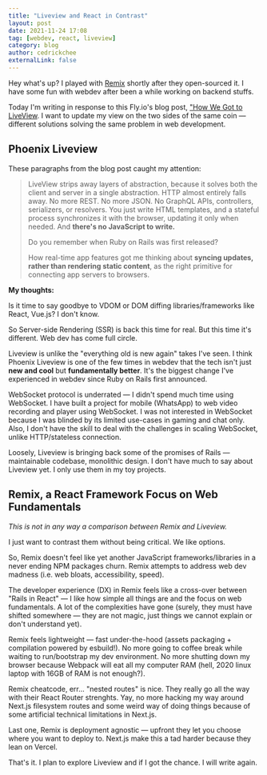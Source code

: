 ```yaml
---
title: "Liveview and React in Contrast"
layout: post
date: 2021-11-24 17:08
tag: [webdev, react, liveview]
category: blog
author: cedrickchee
externalLink: false
---
```


Hey what's up? I played with [Remix](https://remix.run) shortly after they open-sourced it. I have some fun with webdev after been a while working on backend stuffs.

Today I'm writing in response to this Fly.io's blog post, ["How We Got to LiveView](https://fly.io/blog/how-we-got-to-liveview/).
I want to update my view on the two sides of the same coin — different solutions solving the same problem in web development.

## Phoenix Liveview

These paragraphs from the blog post caught my attention:

> LiveView strips away layers of abstraction, because it solves both the client and server in a single abstraction. HTTP almost entirely falls away. No more REST. No more JSON. No GraphQL APIs, controllers, serializers, or resolvers. You just write HTML templates, and a stateful process synchronizes it with the browser, updating it only when needed. And **there's no JavaScript to write.**
> 
> Do you remember when Ruby on Rails was first released?
> 
> How real-time app features got me thinking about **syncing updates, rather than rendering static content**, as the right primitive for connecting app servers to browsers.

**My thoughts:**

Is it time to say goodbye to VDOM or DOM diffing libraries/frameworks like React, Vue.js? I don't know.

So Server-side Rendering (SSR) is back this time for real. But this time it's different. Web dev has come full circle. 

Liveview is unlike the "everything old is new again" takes I've seen. I think Phoenix Liveview is one of the few times in webdev that the tech isn't just **new and cool** but **fundamentally better**. It's the biggest change I've experienced in webdev since Ruby on Rails first announced.

WebSocket protocol is underrated — I didn't spend much time using WebSocket. I have built a project for mobile (WhatsApp) to web video recording and player using WebSocket. I was not interested in WebSocket because I was blinded by its limited use-cases in gaming and chat only. Also, I don't have the skill to deal with the challenges in scaling WebSocket, unlike HTTP/stateless connection.

Loosely, Liveview is bringing back some of the promises of Rails — maintainable codebase, monolithic design.
I don't have much to say about Liveview yet. I only use them in my toy projects.

## Remix, a React Framework Focus on Web Fundamentals

_This is not in any way a comparison between Remix and Liveview._

I just want to contrast them without being critical. We like options.

So, Remix doesn't feel like yet another JavaScript frameworks/libraries in a never ending NPM packages churn.
Remix attempts to address web dev madness (i.e. web bloats, accessibility, speed).

The developer experience (DX) in Remix feels like a cross-over between "Rails in React" — I like how simple all things are and the focus on web fundamentals. A lot of the complexities have gone (surely, they must have shifted somewhere — they are not magic, just things we cannot explain or don't understand yet).

Remix feels lightweight — fast under-the-hood (assets packaging + compilation powered by esbuild!). No more going to coffee break while waiting to run/bootstrap my dev environment. No more shutting down my browser because Webpack will eat all my computer RAM (hell, 2020 linux laptop with 16GB of RAM is not enough?).

Remix cheatcode, err... "nested routes" is nice. They really go all the way with their React Router strenghts. Yay, no more hacking my way around Next.js filesystem routes and some weird way of doing things because of some artificial technical limitations in Next.js.

Last one, Remix is deployment agnostic — upfront they let you choose where you want to deploy to. Next.js make this a tad harder because they lean on Vercel.

That's it. I plan to explore Liveview and if I got the chance. I will write again.
